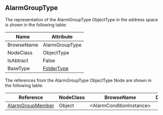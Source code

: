 <!-- objecttype -->
## AlarmGroupType
The representation of the AlarmGroupType ObjectType in the address space is shown in the following table:  

|Name|Attribute|
|---|---|
|BrowseName|AlarmGroupType|
|NodeClass|ObjectType|
|IsAbtract|False|
|BaseType|[FolderType](../../../Part5/ObjectTypes/FolderType/readme.md)|

The references from the AlarmGroupType ObjectType Node are shown in the following table:  

|Reference|NodeClass|BrowseName|DataType|TypeDefinition|ModellingRule|
|---|---|---|---|---|---|
|[AlarmGroupMember](../../../Part9/ReferenceTypes/AlarmGroupMember/readme.md)|Object|&lt;AlarmConditionInstance&gt;||[AlarmConditionType](../../Part9/ObjectTypes/AlarmConditionType/readme.md)|[OptionalPlaceholder](../../Objects/OptionalPlaceholder/readme.md)|


